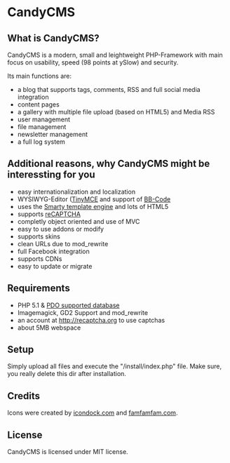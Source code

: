 CandyCMS
========================================================================================================================

What is CandyCMS?
------------------------------------------------------------------------------------------------------------------------

CandyCMS is a modern, small and leightweight PHP-Framework with main focus on usability, speed (98 points at ySlow) and security.

Its main functions are:

- a blog that supports tags, comments, RSS and full social media integration
- content pages
- a gallery with multiple file upload (based on HTML5) and Media RSS
- user management
- file management
- newsletter management
- a full log system


Additional reasons, why CandyCMS might be interessting for you
------------------------------------------------------------------------------------------------------------------------
- easy internationalization and localization
- WYSIWYG-Editor ([TinyMCE](http://tinymce.moxiecode.com/) and support of [BB-Code](https://github.com/marcoraddatz/candyCMS/wiki/BBCode)
- uses the [Smarty template engine](http://smarty.org) and lots of HTML5
- supports [reCAPTCHA](http://recaptcha.org)
- completly object oriented and use of MVC
- easy to use addons or modify
- supports skins
- clean URLs due to mod_rewrite
- full Facebook integration
- supports CDNs
- easy to update or migrate


Requirements
------------------------------------------------------------------------------------------------------------------------
- PHP 5.1 & [PDO supported database](http://www.phpro.org/tutorials/Introduction-to-PHP-PDO.html#2)
- Imagemagick, GD2 Support and mod_rewrite
- an account at http://recaptcha.org to use captchas
- about 5MB webspace


Setup
------------------------------------------------------------------------------------------------------------------------
Simply upload all files and execute the "/install/index.php" file. Make sure, you really delete this dir after installation.


Credits
------------------------------------------------------------------------------------------------------------------------
Icons were created by [icondock.com](http://icondock.com) and [famfamfam.com](http://famfamfam.com).


License
------------------------------------------------------------------------------------------------------------------------
CandyCMS is licensed under MIT license.